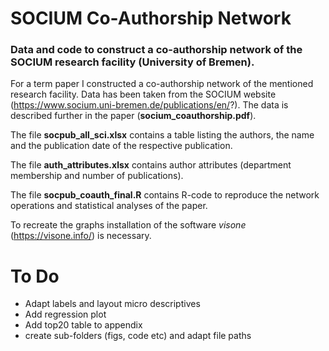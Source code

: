# SOCIUM Co-Authorship Network
### Data and code to construct a co-authorship network of the SOCIUM research facility (University of Bremen).  

For a term paper I constructed a co-authorship network of the mentioned research facility. Data has been taken from the SOCIUM website (https://www.socium.uni-bremen.de/publications/en/?). The data is described further in the paper (**socium_coauthorship.pdf**).  

The file **socpub_all_sci.xlsx** contains a table listing the authors, the name and the publication date of the respective publication.  

The file **auth_attributes.xlsx** contains author attributes (department membership and number of publications).  

The file **socpub_coauth_final.R** contains R-code to reproduce the network operations and statistical analyses of the paper.  

To recreate the graphs installation of the software _visone_ (https://visone.info/) is necessary.  

# To Do  

- Adapt labels and layout micro descriptives
- Add regression plot
- Add top20 table to appendix
- create sub-folders (figs, code etc) and adapt file paths
